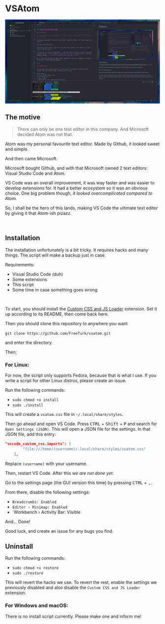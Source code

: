 VSAtom
=

![Screenshot](assets/screenshot.png)

## The motive

>There can only be one text editor in this company. And Microsoft decided Atom was not that.

Atom was my personal favourite text editor. Made by Github, it looked sweet and simple.

And then came Microsoft.

Microsoft bought Github, and with that Microsoft owned 2 text editors: Visual Studio Code and Atom.

VS Code was an overall improvement, it was way faster and was easier to develop extensions for. It had a better ecosystem so it was an obvious choice. One big problem though, _it looked overcomplicated compared to Atom._

So, I shall be the hero of this lands, making VS Code the ultimate text editor by giving it that Atom-ish pizazz.

<br>

## Installation

The installation unfortunately is a bit tricky. It requires hacks and many things. The script will make a backup just in case.

Requirements:
* Visual Studio Code (duh)
* Some extensions
* This script
* Some time in case something goes wrong
<br>

To start, you should install the [Custom CSS and JS Loader](https://marketplace.visualstudio.com/items?itemName=be5invis.vscode-custom-css) extension. Set it up according to its README, then come back here.

Then you should clone this repository to anywhere you want

```git clone https://github.com/FreeTurk/vsatom.git```

and enter the directory.

Then;

### For Linux:

For now, the script only supports Fedora, because that is what I use. If you write a script for other Linux distros, please create an issue.

Run the following commands:
* `sudo chmod +x install`
* `sudo ./install`

This will create a `vsatom.css` file in `~/.local/share/styles`.

Then go ahead and open VS Code. Press <kbd>CTRL</kbd> + <kbd>Shift</kbd> + <kbd>P</kbd> and search for `Open Settings (JSON)`. This will open a JSON file for the settings. In that JSON file, add this entry:

```JSON    
"vscode_custom_css.imports": [
        "file:///home/(username)/.local/share/styles/vsatom.css"
    ], 
```
Replace `(username)` with your username.

Then, restart VS Code. After this _we are not done yet_.

Go to the settings page (the GUI version this time) by pressing <kbd>CTRL</kbd> + <kbd>,</kbd>.

From there, disable the following settings:
* `Breadcrumbs: Enabled`
* `Editor › Minimap: Enabled`
* `Workbench › Activity Bar: Visible

And... Done!

Good luck, and create an issue for any bugs you find.

## Uninstall

Run the following commands:
* `sudo chmod +x restore`
* `sudo ./restore`

This will revert the hacks we use. To revert the rest, enable the settings we previously disabled and also disable the `Custom CSS and JS Loader` extension.

### For Windows and macOS:

There is no install script currently. Please make one and inform me!